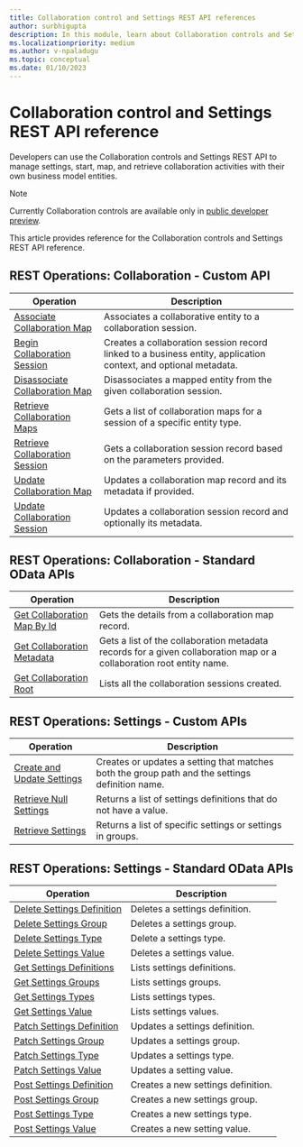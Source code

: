 ```yaml
---
title: Collaboration control and Settings REST API references
author: surbhigupta
description: In this module, learn about Collaboration controls and Settings REST API reference to manage settings, start, map, and retrieve collaboration activities.
ms.localizationpriority: medium
ms.author: v-npaladugu
ms.topic: conceptual
ms.date: 01/10/2023
---
```


# Collaboration control and Settings REST API reference

Developers can use the Collaboration controls and Settings REST API to manage settings, start, map, and retrieve collaboration activities with their own business model entities.

> [!NOTE]
> Currently Collaboration controls are available only in [public developer preview](~/resources/dev-preview/developer-preview-intro.md).

This article provides reference for the Collaboration controls and Settings REST API reference.

## REST Operations: Collaboration - Custom API

|Operation|Description|
|---------|-----------|
|[Associate Collaboration Map](/rest/api/industry/collaboration-controls/collaboration-custom-apis/associate-collaboration-map)|Associates a collaborative entity to a collaboration session.|
|[Begin Collaboration Session](/rest/api/industry/collaboration-controls/collaboration-custom-apis/begin-collaboration-session)|Creates a collaboration session record linked to a business entity, application context, and optional metadata.|
|[Disassociate Collaboration Map](/rest/api/industry/collaboration-controls/collaboration-custom-apis/disassociate-collaboration-map-custom-api)|Disassociates a mapped entity from the given collaboration session.|
|[Retrieve Collaboration Maps](/rest/api/industry/collaboration-controls/collaboration-custom-apis/retrieve-collaboration-maps-custom-api)|Gets a list of collaboration maps for a session of a specific entity type.|
|[Retrieve Collaboration Session](/rest/api/industry/collaboration-controls/collaboration-custom-apis/retrieve-collaboration-session-custom-api)|Gets a collaboration session record based on the parameters provided.|
|[Update Collaboration Map](/rest/api/industry/collaboration-controls/collaboration-custom-apis/update-collaboration-map-custom-api)|Updates a collaboration map record and its metadata if provided.|
|[Update Collaboration Session](/rest/api/industry/collaboration-controls/collaboration-custom-apis/update-collaboration-session)|Updates a collaboration session record and optionally its metadata.|

## REST Operations: Collaboration - Standard OData APIs

|Operation|Description|
|---------|-----------|
|[Get Collaboration Map By Id](/rest/api/industry/collaboration-controls/collaboration-standard-o-data-apis/get-collaboration-map-by-id)|Gets the details from a collaboration map record.|
|[Get Collaboration Metadata](/rest/api/industry/collaboration-controls/collaboration-standard-o-data-apis/get-collaboration-metadata)|Gets a list of the collaboration metadata records for a given collaboration map or a collaboration root entity name.|
|[Get Collaboration Root](/rest/api/industry/collaboration-controls/collaboration-standard-o-data-apis/get-collaboration-root)|Lists all the collaboration sessions created.|

## REST Operations: Settings - Custom APIs

|Operation|Description|
|---------|-----------|
|[Create and Update Settings](/rest/api/industry/collaboration-controls/settings-custom-apis/create-update-setting-custom-api)|Creates or updates a setting that matches both the group path and the settings definition name.|
|[Retrieve Null Settings](/rest/api/industry/collaboration-controls/settings-custom-apis/retrieve-null-settings-custom-api)|Returns a list of settings definitions that do not have a value.|
|[Retrieve Settings](/rest/api/industry/collaboration-controls/settings-custom-apis/retrieve-settings-custom-api)|Returns a list of specific settings or settings in groups.|

## REST Operations: Settings - Standard OData APIs

|Operation|Description|
|---------|-----------|
|[Delete Settings Definition](/rest/api/industry/collaboration-controls/settings-standard-o-data-apis/delete-settings-definition)|Deletes a settings definition.|
|[Delete Settings Group](/rest/api/industry/collaboration-controls/settings-standard-o-data-apis/delete-settings-group)|Deletes a settings group.|
|[Delete Settings Type](/rest/api/industry/collaboration-controls/settings-standard-o-data-apis/delete-settings-type)|Delete a settings type.|
|[Delete Settings Value](/rest/api/industry/collaboration-controls/settings-standard-o-data-apis/delete-settings-value)|Deletes a settings value.|
|[Get Settings Definitions](/rest/api/industry/collaboration-controls/settings-standard-o-data-apis/get-settings-definitions)|Lists settings definitions.|
|[Get Settings Groups](/rest/api/industry/collaboration-controls/settings-standard-o-data-apis/get-settings-groups)|Lists settings groups.|
|[Get Settings Types](/rest/api/industry/collaboration-controls/settings-standard-o-data-apis/get-settings-types)|Lists settings types.|
|[Get Settings Value](/rest/api/industry/collaboration-controls/settings-standard-o-data-apis/get-settings-value)|Lists settings values.|
|[Patch Settings Definition](/rest/api/industry/collaboration-controls/settings-standard-o-data-apis/patch-settings-definition)|Updates a settings definition.|
|[Patch Settings Group](/rest/api/industry/collaboration-controls/settings-standard-o-data-apis/patch-settings-group)|Updates a settings group.|
|[Patch Settings Type](/rest/api/industry/collaboration-controls/settings-standard-o-data-apis/patch-settings-type)|Updates a settings type.|
|[Patch Settings Value](/rest/api/industry/collaboration-controls/settings-standard-o-data-apis/patch-settings-value)|Updates a setting value.|
|[Post Settings Definition](/rest/api/industry/collaboration-controls/settings-standard-o-data-apis/post-settings-definition)|Creates a new settings definition.|
|[Post Settings Group](/rest/api/industry/collaboration-controls/settings-standard-o-data-apis/post-settings-group)|Creates a new settings group.|
|[Post Settings Type](/rest/api/industry/collaboration-controls/settings-standard-o-data-apis/post-settings-type)|Creates a new settings type.|
|[Post Settings Value](/rest/api/industry/collaboration-controls/settings-standard-o-data-apis/post-settings-value)|Creates a new setting value.|
